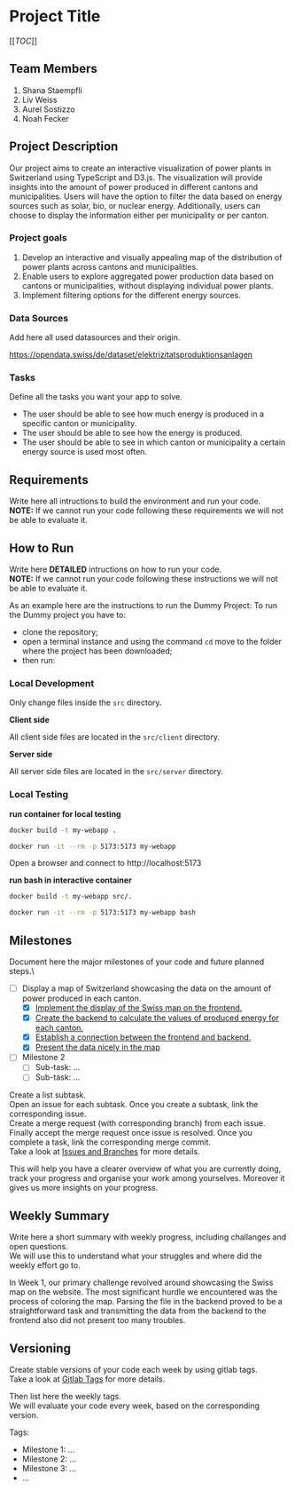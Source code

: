 # Project Title

[[_TOC_]]

## Team Members
1. Shana Staempfli
2. Liv Weiss
3. Aurel Sostizzo
4. Noah Fecker

## Project Description 
Our project aims to create an interactive visualization of power plants in Switzerland using TypeScript and D3.js. 
The visualization will provide insights into the amount of power produced in different cantons and municipalities. 
Users will have the option to filter the data based on energy sources such as solar, bio, or nuclear energy. 
Additionally, users can choose to display the information either per municipality or per canton.


### Project goals
1. Develop an interactive and visually appealing map of the distribution of power plants across cantons and municipalities.
2. Enable users to explore aggregated power production data based on cantons or municipalities, without displaying individual power plants.
3. Implement filtering options for the different energy sources. 



### Data Sources
Add here all used datasources and their origin.

https://opendata.swiss/de/dataset/elektrizitatsproduktionsanlagen

### Tasks
Define all the tasks you want your app to solve.

- The user should be able to see how much energy is produced in a specific canton or municipality.
- The user should be able to see how the energy is produced.
- The user should be able to see in which canton or municipality a certain energy source is used most often.



## Requirements
Write here all intructions to build the environment and run your code.\
**NOTE:** If we cannot run your code following these requirements we will not be able to evaluate it.

## How to Run
Write here **DETAILED** intructions on how to run your code.\
**NOTE:** If we cannot run your code following these instructions we will not be able to evaluate it.

As an example here are the instructions to run the Dummy Project:
To run the Dummy project you have to:
- clone the repository;
- open a terminal instance and using the command ```cd``` move to the folder where the project has been downloaded;
- then run:


### Local Development

Only change files inside the `src` directory.

**Client side**

All client side files are located in the `src/client` directory.

**Server side**

All server side files are located in the `src/server` directory.

### Local Testing

**run container for local testing**

```bash
docker build -t my-webapp .

docker run -it --rm -p 5173:5173 my-webapp
```
Open a browser and connect to http://localhost:5173

**run bash in interactive container**
```bash
docker build -t my-webapp src/.

docker run -it --rm -p 5173:5173 my-webapp bash
```


## Milestones
Document here the major milestones of your code and future planned steps.\
- [ ] Display a map of Switzerland showcasing the data on the amount of power produced in each canton.
  - [X] [Implement the display of the Swiss map on the frontend.](https://gitlab.inf.ethz.ch/course-fwe2023/students/project/express/asostizzo_project_express/-/merge_requests/2)
  - [X] [Create the backend to calculate the values of produced energy for each canton.](https://gitlab.inf.ethz.ch/course-fwe2023/students/project/express/asostizzo_project_express/-/merge_requests/1)
  - [X] [Establish a connection between the frontend and backend.](https://gitlab.inf.ethz.ch/course-fwe2023/students/project/express/asostizzo_project_express/-/merge_requests/3)
  - [X] [Present the data nicely in the map](https://gitlab.inf.ethz.ch/course-fwe2023/students/project/express/asostizzo_project_express/-/tree/4-present-the-data-nicely-in-the-map?ref_type=heads)

- [ ] Milestone 2
  - [ ] Sub-task: ...
  - [ ] Sub-task: ...

Create a list subtask.\
Open an issue for each subtask. Once you create a subtask, link the corresponding issue.\
Create a merge request (with corresponding branch) from each issue.\
Finally accept the merge request once issue is resolved. Once you complete a task, link the corresponding merge commit.\
Take a look at [Issues and Branches](https://www.youtube.com/watch?v=DSuSBuVYpys) for more details. 

This will help you have a clearer overview of what you are currently doing, track your progress and organise your work among yourselves. Moreover it gives us more insights on your progress.  

## Weekly Summary 
Write here a short summary with weekly progress, including challanges and open questions.\
We will use this to understand what your struggles and where did the weekly effort go to.

In Week 1, our primary challenge revolved around showcasing the Swiss map on the website. The most significant hurdle we encountered was the process of coloring the map. Parsing the file in the backend proved to be a straightforward task and transmitting the data from the backend to the frontend also did not present too many troubles.


## Versioning
Create stable versions of your code each week by using gitlab tags.\
Take a look at [Gitlab Tags](https://docs.gitlab.com/ee/topics/git/tags.html) for more details. 

Then list here the weekly tags. \
We will evaluate your code every week, based on the corresponding version.

Tags:
- Milestone 1: ...
- Milestone 2: ...
- Milestone 3: ...
- ...



